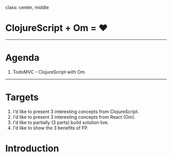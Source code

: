 class: center, middle

# ClojureScript + Om = ♥

---

# Agenda

1. TodoMVC - ClojureScript with Om.

---

# Targets

1. I'd like to present 3 interesting concepts from ClojureScript.
2. I'd like to present 3 interesting concepts from React (Om).
3. I'd like to partially (3 parts) build solution live.
4. I'd like to show the 3 benefits of FP.

# Introduction
